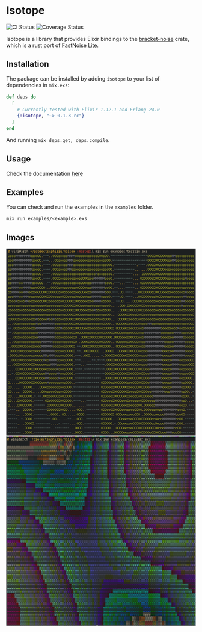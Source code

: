 # Isotope

![CI Status](https://github.com/Phiriq/isotope/actions/workflows/ci.yml/badge.svg)
![Coverage Status](https://coveralls.io/repos/Phiriq/isotope/badge.svg?branch=master)

Isotope is a library that provides Elixir bindings to the [bracket-noise](https://crates.io/crates/bracket-noise) crate, which is a rust port of [FastNoise Lite](https://github.com/Auburn/FastNoiseLite).

## Installation

The package can be installed by adding `isotope` to your list of dependencies in `mix.exs`:

```elixir
def deps do
  [
    # Currently tested with Elixir 1.12.1 and Erlang 24.0
    {:isotope, "~> 0.1.3-rc"}
  ]
end
```
And running `mix deps.get, deps.compile`.

## Usage
Check the documentation [here](https://hexdocs.pm/isotope)

## Examples
You can check and run the examples in the `examples` folder.
```bash
mix run examples/<example>.exs
```

## Images
![Output of the terrain.exs example script](images/terrain.png)
![Output of the visualization.exs example script](images/visualization.png)

